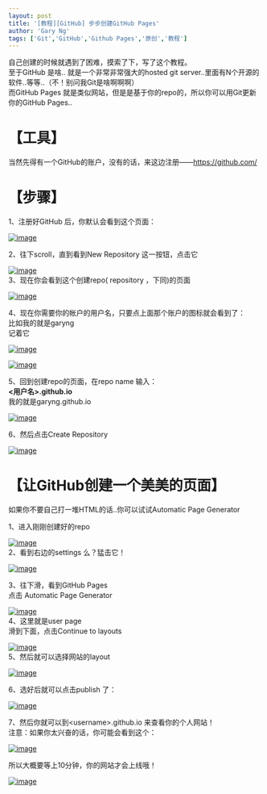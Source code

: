 ```yaml
---
layout: post
title: '[教程][GitHub] 步步创建GitHub Pages'
author: 'Gary Ng'
tags: ['Git','GitHub','Github Pages','原创','教程']
---
```


自己创建的时候就遇到了困难，摸索了下，写了这个教程。  
 至于GitHub 是啥.. 就是一个非常非常强大的hosted git
server..里面有N个开源的软件..等等..（不！别问我Git是啥啊啊啊）  
 而GitHub Pages
就是类似网站，但是是基于你的repo的，所以你可以用Git更新你的GitHub
Pages..  

# 【工具】

当然先得有一个GitHub的账户，没有的话，来这边注册——<https://github.com/>  
  
<!-- More -->
# 【步骤】

1、注册好GitHub 后，你默认会看到这个页面：  

[![image](http://lh5.ggpht.com/-TuG0LhtCR8w/UjbuStiAQLI/AAAAAAAAEeg/c8iY7C8QcL4/image_thumb%25255B8%25255D.png?imgmax=800 "image")](http://lh4.ggpht.com/-Qu3b0rnkcJU/UjbuRltnrSI/AAAAAAAAEeY/Hf1DHFS6RC4/s1600-h/image%25255B9%25255D.png)  
  
 2、往下scroll，直到看到New Repository 这一按钮，点击它  

[![image](http://lh4.ggpht.com/-X_JQGnwOBuE/UjbuUCqVEqI/AAAAAAAAEew/vQ4a100hEAw/image_thumb%25255B9%25255D.png?imgmax=800 "image")](http://lh6.ggpht.com/-iMjihAg-w5I/UjbuTYMGmrI/AAAAAAAAEeo/h-anDf8bKW4/s1600-h/image%25255B12%25255D.png)  
 3、现在你会看到这个创建repo( repository ，下同)的页面  

[![image](http://lh4.ggpht.com/-hd20HkUTCtY/UjbuVXl4PMI/AAAAAAAAEfA/PWw7-SraEww/image_thumb%25255B10%25255D.png?imgmax=800 "image")](http://lh4.ggpht.com/-9K4FO2w9l7Y/UjbuU-NCkwI/AAAAAAAAEe4/-lP8nMl-Qng/s1600-h/image%25255B15%25255D.png)  
  
 4、现在你需要你的帐户的用户名，只要点上面那个账户的图标就会看到了：  
 比如我的就是garyng  
 记着它  

[![image](http://lh5.ggpht.com/-omeqVnF8yPo/UjbuWehB-6I/AAAAAAAAEfQ/gepwNX_pfrQ/image_thumb%25255B11%25255D.png?imgmax=800 "image")](http://lh4.ggpht.com/-ySX80imcwjU/UjbuWPZ99aI/AAAAAAAAEfI/_oUPzYEtH-g/s1600-h/image%25255B18%25255D.png)  

[![image](http://lh4.ggpht.com/-UTeSF8zfxOY/UjbuX87W47I/AAAAAAAAEfg/_L9JZwQ7UME/image_thumb%25255B12%25255D.png?imgmax=800 "image")](http://lh5.ggpht.com/-IjnjZ1n19ec/UjbuXMx2h3I/AAAAAAAAEfY/sN2btuQgZRQ/s1600-h/image%25255B21%25255D.png)  
  
 5、回到创建repo的页面，在repo name 输入：  
 **&lt;用户名\>.github.io**  
 我的就是garyng.github.io  

[![image](http://lh5.ggpht.com/-EEbYhexfNBg/UjbuZG0Cz2I/AAAAAAAAEfw/_20QtSDNvI0/image_thumb%25255B13%25255D.png?imgmax=800 "image")](http://lh4.ggpht.com/-_67A4Digq-g/UjbuYUyEUBI/AAAAAAAAEfo/mJzVAgbA9Hs/s1600-h/image%25255B24%25255D.png)  
  
 6、然后点击Create Repository  

[![image](http://lh3.ggpht.com/-ZoLqKJeI128/UjbuaTDLP8I/AAAAAAAAEgA/TkljF2J2NDw/image_thumb%25255B14%25255D.png?imgmax=800 "image")](http://lh3.ggpht.com/-NyLm5wEmbF0/UjbuZj5a2xI/AAAAAAAAEf4/HhwmQxRb9f4/s1600-h/image%25255B27%25255D.png)  
  
  

# 【让GitHub创建一个美美的页面】

如果你不要自己打一堆HTML的话..你可以试试Automatic Page Generator  
  
 1、进入刚刚创建好的repo  

[![image](http://lh3.ggpht.com/-7HIx5VGUo_g/UjbubyzJTGI/AAAAAAAAEgQ/ieE96g_VcqY/image_thumb%25255B20%25255D.png?imgmax=800 "image")](http://lh6.ggpht.com/-j4QJrBl_nDo/UjbubJrX9RI/AAAAAAAAEgI/0tktd_QF5qk/s1600-h/image%25255B45%25255D.png)  
 2、看到右边的settings 么？猛击它！  

[![image](http://lh3.ggpht.com/-79ZQEAMgYxk/UjbudG-EMmI/AAAAAAAAEgg/8ZNermAHbug/image_thumb%25255B15%25255D.png?imgmax=800 "image")](http://lh5.ggpht.com/-OjUcZPbSshg/UjbucQw1r5I/AAAAAAAAEgY/mq5ABH7Y3Y4/s1600-h/image%25255B30%25255D.png)  
  
 3、往下滑，看到GitHub Pages  
 点击 Automatic Page Generator  

[![image](http://lh5.ggpht.com/-3loXurAGyVA/UjbuegOU0ZI/AAAAAAAAEgw/0nmxgKybjXQ/image_thumb%25255B17%25255D.png?imgmax=800 "image")](http://lh4.ggpht.com/-aivWycC21LU/UjbudmjrvtI/AAAAAAAAEgo/dbIFtcvRJS0/s1600-h/image%25255B36%25255D.png)  
 4、这里就是user page  
 滑到下面，点击Continue to layouts  

[![image](http://lh4.ggpht.com/-WoS9sO0Gfkg/UjbufuWD7bI/AAAAAAAAEhA/x1xToQvGkV0/image_thumb%25255B18%25255D.png?imgmax=800 "image")](http://lh3.ggpht.com/-mT7n3mWD1js/UjbufDD4N-I/AAAAAAAAEg4/yGSYO0WGEMY/s1600-h/image%25255B39%25255D.png)  
 5、然后就可以选择网站的layout  

[![image](http://lh3.ggpht.com/-G35uqy0OfQQ/Ujbug_x1oEI/AAAAAAAAEhQ/GcckqfgwpDA/image_thumb%25255B19%25255D.png?imgmax=800 "image")](http://lh6.ggpht.com/-rF6udvXK57U/UjbugK7_WrI/AAAAAAAAEhI/cmN4taXGdJs/s1600-h/image%25255B42%25255D.png)  
  
 6、选好后就可以点击publish 了：  

[![image](http://lh4.ggpht.com/-llhqRF6c4MM/UjbuhwhWkDI/AAAAAAAAEhg/K4VjelpnVKc/image_thumb%25255B21%25255D.png?imgmax=800 "image")](http://lh6.ggpht.com/-ywJTa4VIh24/UjbuhY9ylKI/AAAAAAAAEhY/HvE8dIRw-ik/s1600-h/image%25255B48%25255D.png)  
  
 7、然后你就可以到&lt;username\>.github.io 来查看你的个人网站！  
 注意：如果你太兴奋的话，你可能会看到这个：  

[![image](http://lh4.ggpht.com/-t-agx-XfGZo/UjbukOotL-I/AAAAAAAAEhw/GU6pTg4Wm2k/image_thumb%25255B22%25255D.png?imgmax=800 "image")](http://lh5.ggpht.com/-P0exq42MBBk/UjbuijJIq1I/AAAAAAAAEho/0iOfwZx5HXk/s1600-h/image%25255B51%25255D.png)  
  
 所以大概要等上10分钟，你的网站才会上线哦！  

[![image](http://lh3.ggpht.com/-6nXHFImp-io/Ujbul0IJ_TI/AAAAAAAAEiA/GLWQqUwIPO0/image_thumb%25255B23%25255D.png?imgmax=800 "image")](http://lh4.ggpht.com/-gcsyLUXgy6k/UjbulFOV7wI/AAAAAAAAEh4/EIwYOf8hRfk/s1600-h/image%25255B54%25255D.png)

